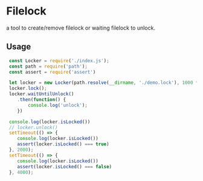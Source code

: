 # Filelock
a tool to create/remove filelock or waiting filelock to unlock.

## Usage

```javascript
 const Locker = require('./index.js');
 const path = require('path');
 const assert = require('assert')

 let locker = new Locker(path.resolve(__dirname, './demo.lock'), 1000 * 3);
 locker.lock();
 locker.waitUntilUnlock()
 	.then(function() {
 		console.log('unlock');
 	})

 console.log(locker.isLocked())
 // locker.unlock()
 setTimeout(() => {
 	console.log(locker.isLocked())
 	assert(locker.isLocked() === true)
 }, 2000);
 setTimeout(() => {
 	console.log(locker.isLocked())
 	assert(locker.isLocked() === false)
 }, 4000);

```
